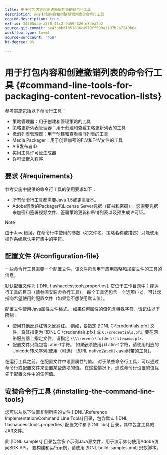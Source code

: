 ```yaml
---
title: 用于打包内容和创建撤销列表的命令行工具
description: 用于打包内容和创建撤销列表的命令行工具
copied-description: true
exl-id: 34305dab-a2f0-41c2-9a59-3261e8dea7e2
source-git-commit: be43bbbd1051886c8979ff590a3197b2a7249b6a
workflow-type: tm+mt
source-wordcount: '458'
ht-degree: 0%

---
```


# 用于打包内容和创建撤销列表的命令行工具 {#command-line-tools-for-packaging-content-revocation-lists}

参考实施包括以下命令行工具：

* 策略管理器：用于创建和管理策略的工具
* 策略更新列表管理器：用于创建和查看策略更新列表的工具
* 撤消列表管理器：用于创建和查看撤消列表的工具
* Media Packager：用于创建加密的FLV和F4V文件的工具
* AIR发布者ID
* 实用工具许可证生成器
* 许可证嵌入程序

## 要求 {#requirements}

参考实施中提供的命令行工具的使用要求如下：

* 所有命令行工具都需要Java 1.5或更高版本。
* Adobe颁发的Packager和License Server凭据（证书和密码）。 您需要凭据来加密和签署视频文件、签署策略更新和吊销列表以及预生成许可证。

>[!NOTE]
>
>由于Java错误，在命令行中使用的参数（如文件名、策略名称或描述）只能使用操作系统默认字符集中的字符。

## 配置文件 {#configuration-file}

一些命令行工具需要一个配置文件，该文件包含用于应用策略和加密文件的工具的信息。

默认配置文件为 [!DNL flashaccesstools.properties]. 它位于工作目录中；即运行工具的目录（请参阅安装命令行工具）。 每个工具还包含一个选项( `-c`)，可让您指向希望使用的配置文件（如果您不想使用默认值）。

配置文件使用Java属性文件格式。 如果任何属性的值包含特殊字符，请记住以下限制：

* 使用其他反斜杠转义反斜杠。 例如，要指定 [!DNL C:\credentials.pfx] 文件，将其指定为 [!DNL C:\\credentials.pfx] 或 `C:/credentials.pfx`. 要在网络服务器上指定文件，请指定 `\\\\server\\folder\\filename.pfx`.
* 配置文件只能包含Latin-1字符。 如果必须使用非Latin-1字符，请使用相应的Unicode转义序列(使用（可选） [!DNL native2ascii] Java附带的工具)。

在运行工具之前，在配置文件中设置属性的值。 对于某些命令行工具，可以通过命令行或配置文件来设置某些选项的值。 在这些情况下，通过命令行设置的值优先于配置文件中的任何值。

## 安装命令行工具  {#installing-the-command-line-tools}

您可以从以下位置复制所需的文件 [!DNL \Reference Implementation\Command Line Tools] 目录，包含默认 [!DNL flashaccesstools.properties] 配置文件和 [!DNL libs] 目录，其中包含工具的JAR文件。

此 [!DNL samples] 目录包含多个示例Java源文件，用于演示如何使用Adobe访问SDK API。 要构建和运行示例，请使用 [!DNL build-samples.xml] 蚂蚁脚本。
